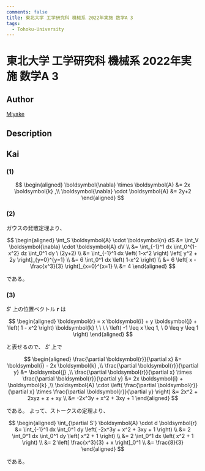 ```yaml
---
comments: false
title: 東北大学 工学研究科 機械系 2022年実施 数学A 3
tags:
  - Tohoku-University
---
```

# 東北大学 工学研究科 機械系 2022年実施 数学A 3

## **Author**
[Miyake](https://miyake.github.io/exams/index.html)

## **Description**

## **Kai**
### (1)

$$
\begin{aligned}
\boldsymbol{\nabla} \times \boldsymbol{A}
&= 2x \boldsymbol{k}
,\\
\boldsymbol{\nabla} \cdot \boldsymbol{A}
&= 2y+2
\end{aligned}
$$

### (2)
ガウスの発散定理より、

$$
\begin{aligned}
\int_S \boldsymbol{A} \cdot \boldsymbol{n} dS
&= \int_V \boldsymbol{\nabla} \cdot \boldsymbol{A} dV
\\
&= \int_{-1}^1 dx \int_0^{1-x^2} dz \int_0^1 dy \ (2y+2)
\\
&= \int_{-1}^1 dx \left( 1-x^2 \right) \left[ y^2 + 2y \right]_{y=0}^{y=1}
\\
&= 6 \int_0^1 dx \left( 1-x^2 \right)
\\
&= 6 \left[ x - \frac{x^3}{3} \right]_{x=0}^{x=1}
\\
&= 4
\end{aligned}
$$

である。

### (3)
$S'$ 上の位置ベクトル $\boldsymbol{r}$ は

$$
\begin{aligned}
\boldsymbol{r}
= x \boldsymbol{i} + y \boldsymbol{j} + \left( 1 - x^2 \right) \boldsymbol{k}
\ \ \ \ \left( -1 \leq x \leq 1, \ 0 \leq y \leq 1 \right)
\end{aligned}
$$

と表せるので、 $S'$ 上で

$$
\begin{aligned}
\frac{\partial \boldsymbol{r}}{\partial x}
&= \boldsymbol{i} - 2x \boldsymbol{k}
,\\
\frac{\partial \boldsymbol{r}}{\partial y}
&= \boldsymbol{j}
,\\
\frac{\partial \boldsymbol{r}}{\partial x} \times
\frac{\partial \boldsymbol{r}}{\partial y}
&= 2x \boldsymbol{i} + \boldsymbol{k}
,\\
\boldsymbol{A} \cdot
\left( \frac{\partial \boldsymbol{r}}{\partial x} \times
\frac{\partial \boldsymbol{r}}{\partial y} \right)
&= 2x^2 + 2xyz + z + xy
\\
&= -2x^3y + x^2 + 3xy + 1
\end{aligned}
$$

である。
よって、ストークスの定理より、

$$
\begin{aligned}
\int_{\partial S'} \boldsymbol{A} \cdot d \boldsymbol{r}
&= \int_{-1}^1 dx \int_0^1 dy \left( -2x^3y + x^2 + 3xy + 1 \right)
\\
&= 2 \int_0^1 dx \int_0^1 dy \left( x^2 + 1 \right)
\\
&= 2 \int_0^1 dx \left( x^2 + 1 \right)
\\
&= 2 \left[ \frac{x^3}{3} + x \right]_0^1
\\
&= \frac{8}{3}
\end{aligned}
$$

である。